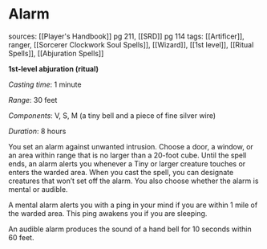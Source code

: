 # Alarm
sources: [[Player's Handbook]] pg 211, [[SRD]] pg 114
tags: [[Artificer]], ranger, [[Sorcerer Clockwork Soul Spells]], [[Wizard]], [[1st level]], [[Ritual Spells]], [[Abjuration Spells]]

**1st-level abjuration (ritual)**

*Casting time*: 1 minute

*Range*: 30 feet

*Components*: V, S, M (a tiny bell and a piece of fine silver wire)

*Duration*: 8 hours

You set an alarm against unwanted intrusion. Choose a door, a window, or an area within range that is no larger than a 20-foot cube. Until the spell ends, an alarm alerts you whenever a Tiny or larger creature touches or enters the warded area. When you cast the spell, you can designate creatures that won’t set off the alarm. You also choose whether the alarm is mental or audible.

A mental alarm alerts you with a ping in your mind if you are within 1 mile of the warded area. This ping awakens you if you are sleeping.

An audible alarm produces the sound of a hand bell for 10 seconds within 60 feet.
